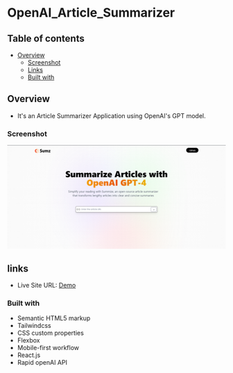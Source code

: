 # OpenAI_Article_Summarizer

## Table of contents

- [Overview](#overview)
  - [Screenshot](#screenshot)
  - [Links](#links)
  - [Built with](#built-with)

## Overview

- It's an Article Summarizer Application using OpenAI's GPT model.

### Screenshot

![Design preview](./src/assets/images/Screenshot%202023-04-22%20173211.png)

## links

- Live Site URL: [Demo](https://jahmd.github.io/OpenAI_Article_Summarizer/)

### Built with

- Semantic HTML5 markup
- Tailwindcss
- CSS custom properties
- Flexbox
- Mobile-first workflow
- React.js
- Rapid openAI API
